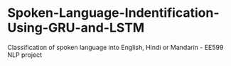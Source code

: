 # Spoken-Language-Indentification-Using-GRU-and-LSTM
Classification of spoken language into English, Hindi or Mandarin - EE599 NLP project
